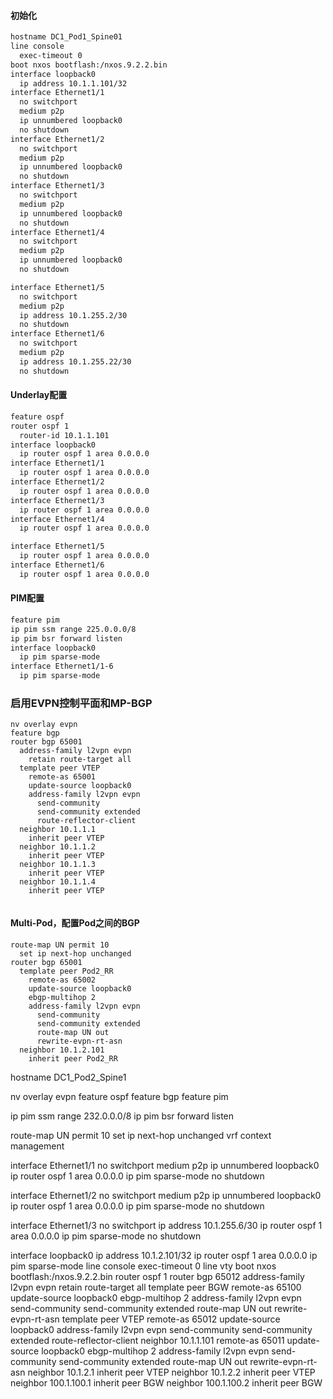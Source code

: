 #### 初始化

```markdown
hostname DC1_Pod1_Spine01
line console
  exec-timeout 0
boot nxos bootflash:/nxos.9.2.2.bin 
interface loopback0
  ip address 10.1.1.101/32
interface Ethernet1/1
  no switchport
  medium p2p
  ip unnumbered loopback0
  no shutdown
interface Ethernet1/2
  no switchport
  medium p2p
  ip unnumbered loopback0
  no shutdown
interface Ethernet1/3
  no switchport
  medium p2p
  ip unnumbered loopback0
  no shutdown
interface Ethernet1/4
  no switchport
  medium p2p
  ip unnumbered loopback0
  no shutdown

interface Ethernet1/5
  no switchport
  medium p2p
  ip address 10.1.255.2/30
  no shutdown
interface Ethernet1/6
  no switchport
  medium p2p
  ip address 10.1.255.22/30
  no shutdown

```

#### Underlay配置
```markdown
feature ospf
router ospf 1
  router-id 10.1.1.101
interface loopback0
  ip router ospf 1 area 0.0.0.0
interface Ethernet1/1
  ip router ospf 1 area 0.0.0.0
interface Ethernet1/2
  ip router ospf 1 area 0.0.0.0
interface Ethernet1/3
  ip router ospf 1 area 0.0.0.0
interface Ethernet1/4
  ip router ospf 1 area 0.0.0.0

interface Ethernet1/5
  ip router ospf 1 area 0.0.0.0
interface Ethernet1/6
  ip router ospf 1 area 0.0.0.0


```
#### PIM配置
```markdown
feature pim
ip pim ssm range 225.0.0.0/8
ip pim bsr forward listen
interface loopback0
  ip pim sparse-mode
interface Ethernet1/1-6
  ip pim sparse-mode

```

### 启用EVPN控制平面和MP-BGP
```text
nv overlay evpn
feature bgp
router bgp 65001
  address-family l2vpn evpn
    retain route-target all
  template peer VTEP
    remote-as 65001
    update-source loopback0
    address-family l2vpn evpn
      send-community
      send-community extended
      route-reflector-client
  neighbor 10.1.1.1
    inherit peer VTEP
  neighbor 10.1.1.2
    inherit peer VTEP
  neighbor 10.1.1.3
    inherit peer VTEP
  neighbor 10.1.1.4
    inherit peer VTEP
   
```

#### Multi-Pod，配置Pod之间的BGP
```text
route-map UN permit 10 
  set ip next-hop unchanged
router bgp 65001
  template peer Pod2_RR
    remote-as 65002
    update-source loopback0
    ebgp-multihop 2
    address-family l2vpn evpn
      send-community
      send-community extended
      route-map UN out
      rewrite-evpn-rt-asn
  neighbor 10.1.2.101
    inherit peer Pod2_RR

```





















hostname DC1_Pod2_Spine1

nv overlay evpn
feature ospf
feature bgp
feature pim

ip pim ssm range 232.0.0.0/8
ip pim bsr forward listen


route-map UN permit 10
  set ip next-hop unchanged
vrf context management


interface Ethernet1/1
  no switchport
  medium p2p
  ip unnumbered loopback0
  ip router ospf 1 area 0.0.0.0
  ip pim sparse-mode
  no shutdown

interface Ethernet1/2
  no switchport
  medium p2p
  ip unnumbered loopback0
  ip router ospf 1 area 0.0.0.0
  ip pim sparse-mode
  no shutdown

interface Ethernet1/3
  no switchport
  ip address 10.1.255.6/30
  ip router ospf 1 area 0.0.0.0
  ip pim sparse-mode
  no shutdown


interface loopback0
  ip address 10.1.2.101/32
  ip router ospf 1 area 0.0.0.0
  ip pim sparse-mode
line console
  exec-timeout 0
line vty
boot nxos bootflash:/nxos.9.2.2.bin 
router ospf 1
router bgp 65012
  address-family l2vpn evpn
    retain route-target all
  template peer BGW
    remote-as 65100
    update-source loopback0
    ebgp-multihop 2
    address-family l2vpn evpn
      send-community
      send-community extended
      route-map UN out
      rewrite-evpn-rt-asn
  template peer VTEP
    remote-as 65012
    update-source loopback0
    address-family l2vpn evpn
      send-community
      send-community extended
      route-reflector-client
  neighbor 10.1.1.101
    remote-as 65011
    update-source loopback0
    ebgp-multihop 2
    address-family l2vpn evpn
      send-community
      send-community extended
      route-map UN out
      rewrite-evpn-rt-asn
  neighbor 10.1.2.1
    inherit peer VTEP
  neighbor 10.1.2.2
    inherit peer VTEP
  neighbor 100.1.100.1
    inherit peer BGW
  neighbor 100.1.100.2
    inherit peer BGW
   